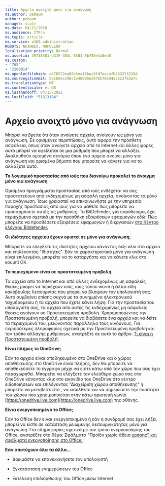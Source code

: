 ```yaml
---
title: Αρχείο ανοιχτό μόνο για ανάγνωση
ms.author: pebaum
author: pebaum
manager: scotv
ms.date: 04/21/2020
ms.audience: ITPro
ms.topic: article
ms.service: o365-administration
ROBOTS: NOINDEX, NOFOLLOW
localization_priority: Normal
ms.assetid: 39748581-d319-403c-8501-9b785e4a0ed8
ms.custom:
- "765"
- "2200014"
ms.openlocfilehash: e478572ea82e5ea11bac9fd7eacafb833253235d
ms.sourcegitcommit: 8bc60ec34bc1e40685e3976576e04a2623f63a7c
ms.translationtype: MT
ms.contentlocale: el-GR
ms.lasthandoff: 04/15/2021
ms.locfileid: "51813184"
---
```

# <a name="file-open-read-only"></a>Αρχείο ανοιχτό μόνο για ανάγνωση

Μπορεί να βρείτε ότι όταν ανοίγετε αρχεία, ανοίγουν ως μόνο για ανάγνωση. Σε ορισμένες περιπτώσεις, αυτό αφορά την πρόσθετη ασφάλεια, όπως όταν ανοίγετε αρχεία από το Internet και άλλες φορές, αυτό μπορεί να οφείλεται σε μια ρύθμιση που μπορεί να αλλάξει. Ακολουθούν ορισμένα σενάρια όπου ένα αρχείο ανοίγει μόνο για ανάγνωση και ορισμένα βήματα που μπορείτε να κάνετε για να το αλλάξετε αυτό.
  
 **Το λογισμικό προστασίας από ιούς που διανοίγω προκαλεί το άνοιγμα μόνο για ανάγνωση**
  
Ορισμένα προγράμματα προστασίας από ιούς ενδέχεται να σας προστατεύουν από ενδεχομένως μη ασφαλή αρχεία, ανοίγοντας τα μόνο για ανάγνωση. Ίσως χρειαστεί να επικοινωνήστε με την υπηρεσία παροχής προστασίας από ιούς για να μάθετε πώς μπορείτε να προσαρμόσετε αυτές τις ρυθμίσεις. Το BitDefender, για παράδειγμα, έχει περιεχόμενο σχετικά με την προσθήκη εξαιρέσεων εφαρμογών εδώ: Πώς μπορείτε να προσθέσετε εξαιρέσεις εφαρμογών ή διεργασιών [στο Κέντρο ελέγχου Bitdefender.](https://aka.ms/AA6098i)
  
 **Οι ιδιότητες αρχείου έχουν οριστεί σε μόνο για ανάγνωση;**
  
Μπορείτε να ελέγξετε τις ιδιότητες αρχείου κάνοντας δεξί κλικ στο αρχείο και επιλέγοντας "Ιδιότητες". Εάν το χαρακτηριστικό μόνο για ανάγνωση είναι επιλεγμένο, μπορείτε να το καταργήστε και να κάνετε κλικ στο κουμπί OK.
  
 **Το περιεχόμενο είναι σε προστατευμένη προβολή**
  
Τα αρχεία από το Internet και από άλλες ενδεχομένως μη ασφαλείς θέσεις μπορεί να περιέχουν ιούς, ιούς τύπου worm ή άλλα είδη κακόβουλης λειτουργίας που μπορεί να βλάψουν τον υπολογιστή σας. Αυτό συμβαίνει επίσης συχνά με τα συνημμένα ηλεκτρονικού ταχυδρομείου ή τα αρχεία που έχετε κάνει λήψη. Για την προστασία του υπολογιστή σας, τα αρχεία από αυτές τις ενδεχομένως μη ασφαλείς θέσεις ανοίγουν σε Προστατευμένη προβολή. Χρησιμοποιώντας την Προστατευμένη προβολή, μπορείτε να διαβάσετε ένα αρχείο και να δείτε τα περιεχόμενά του, μειώνοντας παράλληλα τους κινδύνους. Για περισσότερες πληροφορίες σχετικά με την Προστατευμένη προβολή και τον τρόπο αλλαγής ρυθμίσεων, ανατρέξτε σε αυτό το άρθρο: [Τι είναι η Προστατευμένη προβολή;](https://support.office.com/article/d6f09ac7-e6b9-4495-8e43-2bbcdbcb6653)
  
 **Είναι πλήρες το OneDrive;**
  
Εάν το αρχείο είναι αποθηκευμένο στο OneDrive και ο χώρος αποθήκευσης στο OneDrive είναι πλήρης, δεν θα μπορείτε να αποθηκεύσετε το έγγραφο μέχρι να είστε κάτω από τον χώρο που σας έχει παραχωρηθεί. Μπορείτε να ελέγξετε τον ελεύθερο χώρο σας στο OneDrive κάνοντας κλικ στο εικονίδιο του OneDrive στο κέντρο ειδοποιήσεων και επιλέγοντας "Διαχείριση χώρου αποθήκευσης" ή μπορείτε να μεταβείτε στο , να εισέλθετε και να σημειώσετε την ποσότητα του χώρου που χρησιμοποιείται στην κάτω αριστερή γωνία [https://onedrive.live.com](https://onedrive.live.com) της οθόνης.
  
 **Είναι ενεργοποιημένο το Office;**
  
Εάν το Office δεν είναι ενεργοποιημένο ή εάν η συνδρομή σας έχει λήξει, μπορεί να είστε σε κατάσταση μειωμένης λειτουργικότητας μόνο για ανάγνωση. Για πληροφορίες σχετικά με τον τρόπο ενεργοποίησης του Office, ανατρέξτε στο θέμα: Σφάλματα "Προϊόν χωρίς άδεια [χρήσης" και σφάλματα ενεργοποίησης στο Office.](https://support.office.com/article/0d23d3c0-c19c-4b2f-9845-5344fedc4380)
  
 **Εάν αποτύχουν όλα τα άλλα...**
  
- Δοκιμάστε να επανεκκινήσετε τον υπολογιστή
    
- Εγκατάσταση ενημερώσεων του Office
    
- Εκτέλεση επιδιόρθωσης του Office μέσω Internet
    

